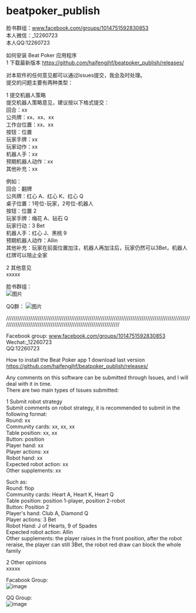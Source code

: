 # beatpoker_publish  

脸书群组：www.facebook.com/groups/1014751592830853  
本人微信：_12260723  
本人QQ:12260723  
  
  
  
如何安装 Beat Poker 应用程序  
1 下载最新版本 https://github.com/haifengjhf/beatpoker_publish/releases/  
  
  
对本软件的任何意见都可以通过Issues提交，我会及时处理。  
提交的问题主要有两种类型：  
   
1 提交机器人策略  
提交机器人策略意见，建议按以下格式提交：  
回合：xx  
公共牌：xx、xx、xx  
工作台位置：xx、xx  
按钮：位置  
玩家手牌：xx  
玩家动作：xx  
机器人手：xx  
预期机器人动作：xx  
其他补充：xx  
    
例如：  
回合：翻牌  
公共牌：红心 A、红心 K、红心 Q  
桌子位置：1号位-玩家，2号位-机器人  
按钮：位置 2  
玩家手牌：梅花 A、钻石 Q  
玩家行动：3 Bet  
机器人手：红心 J、黑桃 9  
预期机器人动作：Allin  
其他补充：玩家在前面位置加注，机器人再加注后，玩家仍然可以3Bet，机器人红牌可以阻止全家  
    
2 其他意见  
xxxxx  
  


脸书群组：  
![图片](https://github.com/haifengjhf/beatpoker_publish/blob/main/beatpoker/facebook_group.jpg)
  
      
QQ群： 
![图片](https://github.com/haifengjhf/beatpoker_publish/blob/main/beatpoker/qq_group.JPG)


////////////////////////////////////////////////////////////////////////////////////////////////////////////////////////////////////////////////////////////////

Facebook group: www.facebook.com/groups/1014751592830853  
Wechat:_12260723    
QQ:12260723  
  
 
  
  
  
How to install the Beat Poker app 
1 download last version https://github.com/haifengjhf/beatpoker_publish/releases/


Any comments on this software can be submitted through Issues, and I will deal with it in time.  
There are two main types of Issues submitted:  
  
1 Submit robot strategy  
Submit comments on robot strategy, it is recommended to submit in the following format:  
Round: xx  
Community cards: xx, xx, xx  
Table position: xx, xx  
Button: position  
Player hand: xx  
Player actions: xx  
Robot hand: xx  
Expected robot action: xx  
Other supplements: xx  
  
Such as:    
Round: flop  
Community cards: Heart A, Heart K, Heart Q  
Table position: position 1-player, position 2-robot  
Button: Position 2  
Player's hand: Club A, Diamond Q  
Player actions: 3 Bet  
Robot Hand: J of Hearts, 9 of Spades  
Expected robot action: Allin  
Other supplements: the player raises in the front position, after the robot reraise, the player can still 3Bet, the robot red draw can block the whole family  
  
2 Other opinions  
xxxxx        


Facabook Group:  
![image](https://github.com/haifengjhf/beatpoker_publish/blob/main/beatpoker/facebook_group.jpg)  
  
      
QQ Group:  
![image](https://github.com/haifengjhf/beatpoker_publish/blob/main/beatpoker/qq_group.JPG)  
